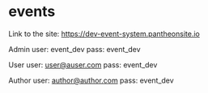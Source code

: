 # events

 Link to the site: https://dev-event-system.pantheonsite.io
 
 Admin
  user: event_dev
  pass: event_dev
  
  User
  user: user@auser.com
  pass: event_dev
  
  Author
  user: author@author.com
  pass: event_dev